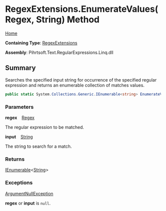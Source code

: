# RegexExtensions\.EnumerateValues\(Regex, String\) Method

[Home](../../../../../../../README.md)

**Containing Type**: [RegexExtensions](../README.md)

**Assembly**: Pihrtsoft\.Text\.RegularExpressions\.Linq\.dll

## Summary

Searches the specified input string for occurrence of the specified regular expression and returns an enumerable collection of matches values\.

```csharp
public static System.Collections.Generic.IEnumerable<string> EnumerateValues(this System.Text.RegularExpressions.Regex regex, string input)
```

### Parameters

**regex** &ensp; [Regex](https://docs.microsoft.com/en-us/dotnet/api/system.text.regularexpressions.regex)

The regular expression to be matched\.

**input** &ensp; [String](https://docs.microsoft.com/en-us/dotnet/api/system.string)

The string to search for a match\.

### Returns

[IEnumerable](https://docs.microsoft.com/en-us/dotnet/api/system.collections.generic.ienumerable-1)\<[String](https://docs.microsoft.com/en-us/dotnet/api/system.string)>

### Exceptions

[ArgumentNullException](https://docs.microsoft.com/en-us/dotnet/api/system.argumentnullexception)

**regex** or **input** is `null`\.

